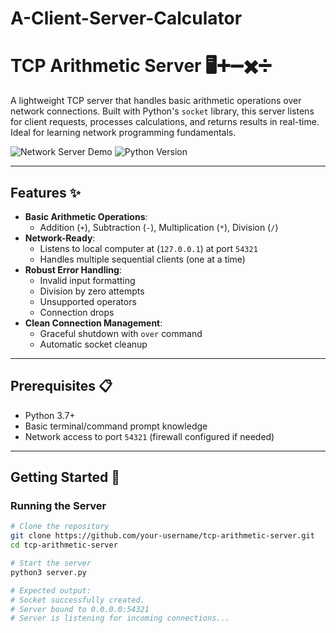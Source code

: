 # A-Client-Server-Calculator
# TCP Arithmetic Server 🖥️➕➖✖️➗

A lightweight TCP server that handles basic arithmetic operations over network connections. Built with Python's `socket` library, this server listens for client requests, processes calculations, and returns results in real-time. Ideal for learning network programming fundamentals.

![Network Server Demo](https://img.shields.io/badge/Status-Stable-brightgreen) 
![Python Version](https://img.shields.io/badge/Python-3.7%2B-blue)

---

## Features ✨
- **Basic Arithmetic Operations**: 
  - Addition (`+`), Subtraction (`-`), Multiplication (`*`), Division (`/`)
- **Network-Ready**:
  - Listens to local computer at (`127.0.0.1`) at port `54321`
  - Handles multiple sequential clients (one at a time)
- **Robust Error Handling**:
  - Invalid input formatting
  - Division by zero attempts
  - Unsupported operators
  - Connection drops
- **Clean Connection Management**:
  - Graceful shutdown with `over` command
  - Automatic socket cleanup

---

## Prerequisites 📋
- Python 3.7+
- Basic terminal/command prompt knowledge
- Network access to port `54321` (firewall configured if needed)

---

## Getting Started 🚀

### Running the Server
```bash
# Clone the repository
git clone https://github.com/your-username/tcp-arithmetic-server.git
cd tcp-arithmetic-server

# Start the server
python3 server.py

# Expected output:
# Socket successfully created.
# Server bound to 0.0.0.0:54321
# Server is listening for incoming connections...
